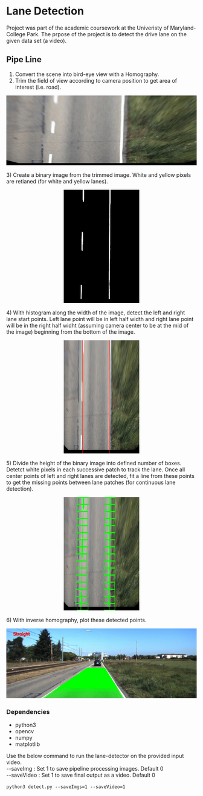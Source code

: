 # Lane Detection

Project was part of the academic coursework at the Univeristy of Maryland-College Park. The prpose of the project is to detect the drive lane on the given data set (a video).

## Pipe Line
1) Convert the scene into bird-eye view with a Homography.<br/>
2) Trim the field of view according to camera position to get area of interest (i.e. road).<br/>
<p align="center">
<img src="https://github.com/varunasthana92/Lane_Detection/blob/master/pics/bird_view.jpg" >
</p>
3) Create a binary image from the trimmed image. White and yellow pixels are retianed (for white and yellow lanes).<br>
<p align="center">
<img src="https://github.com/varunasthana92/Lane_Detection/blob/master/pics/Binary.jpg" width="200" height="300">
</p>
4) With histogram along the width of the image, detect the left and right lane start points. Left lane point will be in left half width and right lane point will be in the right half widht (assuming camera center to be at the mid of the image) beginning from the bottom of the image.<br/>
<p align="center">
<img src="https://github.com/varunasthana92/Lane_Detection/blob/master/pics/findStart.jpg" width="200" height="300">
</p>
5) Divide the height of the binary image into defined number of boxes. Detetct white pixels in each successive patch to track the lane. Once all center points of left and right lanes are detected, fit a line from these points to get the missing points between lane patches (for continuous lane detection).<br/>
<p align="center">
<img src="https://github.com/varunasthana92/Lane_Detection/blob/master/pics/lanes.jpg" width="200" height="300">
</p>
6) With inverse homography, plot these detected points.<br/>
<p align="center">
<img src="https://github.com/varunasthana92/Lane_Detection/blob/master/pics/FinalImage.jpg">
</p>

### Dependencies
- python3
- opencv
- numpy
- matplotlib


Use the below command to run the lane-detector on the provided input video.<br/>
--saveImg : Set 1 to save pipeline processing images. Default 0<br/>
--saveVideo : Set 1 to save final output as a video. Default 0
```
python3 detect.py --saveImgs=1 --saveVideo=1
```
